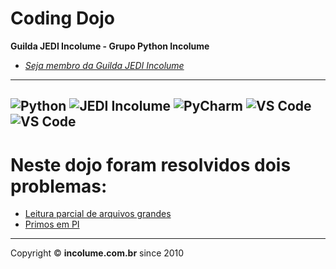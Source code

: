 # Coding Dojo

**Guilda JEDI Incolume - Grupo Python Incolume**

- _[Seja membro da Guilda JEDI Incolume](https://discord.gg/eBNamXVtBW)_

---
![Python](https://img.shields.io/badge/Python-512BD4?style=flat&logo=python&logoColor=yellow)
![JEDI Incolume](https://img.shields.io/badge/incolume-JEDI-blue?style=flat)
![PyCharm](https://img.shields.io/badge/PyCharm-AABBCC?style=flat)
![VS Code](https://img.shields.io/badge/VScode-AABBCC?style=flat&logo=visualstudiocode&logoColor=white)
![VS Code](https://img.shields.io/badge/CodeSpace-AABBCC?style=flat&logo=visualstudiocode&logoColor=white)
---

# Neste dojo foram resolvidos dois problemas:

- [Leitura parcial de arquivos grandes](big_files.md)
- [Primos em PI](primos_em_pi.md)

---

Copyright &copy; **incolume.com.br** since 2010

